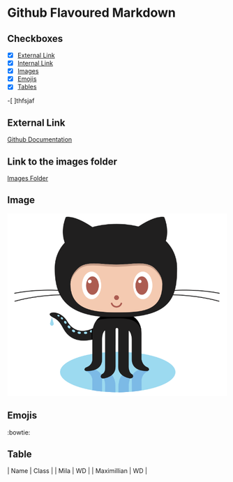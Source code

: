 # Github Flavoured Markdown

## Checkboxes
- [x] [External Link](#external-link)
- [X] [Internal Link](#link-to-the-images-folder)
- [X] [Images](#image)
- [X] [Emojis](#emojis)
- [x] [Tables](#table)

-[ ]thfsjaf

## External Link
[Github Documentation](https://help.github.com/en)

## Link to the images folder
[Images Folder](/images/)

## Image
![Image](/images/logo.png)

## Emojis
:bowtie:

## Table
| Name | Class |
| Mila | WD |
| Maximillian | WD |